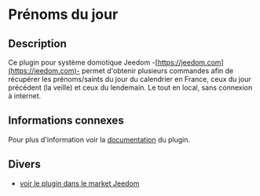 # Prénoms du jour

## Description

Ce plugin pour système domotique Jeedom -[https://jeedom.com](https://jeedom.com)- permet d'obtenir plusieurs commandes afin de récupérer les prénoms/saints du jour du calendrier en France, ceux du jour précédent (la veille) et ceux du lendemain. Le tout en local, sans connexion à internet.

## Informations connexes

Pour plus d'information voir la [documentation](https://jeanrobertjs.github.io/jeedom_namesoftheday/fr_FR/) du plugin.

## Divers

- [voir le plugin dans le market Jeedom](https://market.jeedom.com/index.php?v=d&p=market_display&id=4349)
